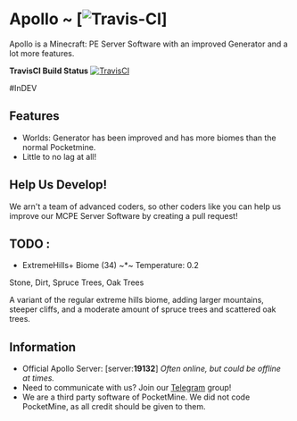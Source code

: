# Apollo ~ [![Travis-CI](https://travis-ci.org/NycuRO/Apollo.svg?branch=master)]
Apollo is a Minecraft: PE Server Software with an improved Generator and a lot more features. 

**TravisCI Build Status** [![TravisCI](https://travis-ci.org/NycuRO/Apollo.svg?branch=master)](https://travis-ci.org/NycuRO/Apollo "TravisCI Build Status")

#InDEV

## Features
- Worlds: Generator has been improved and has more biomes than the normal Pocketmine.
- Little to no lag at all!

## Help Us Develop!
 We arn't a team of advanced coders, so other coders like you can help us improve our MCPE Server Software by creating a pull request!
 
## TODO :
- ExtremeHills+ Biome (34)
    ~*~ Temperature: 0.2

Stone, Dirt, Spruce Trees, Oak Trees

A variant of the regular extreme hills biome, adding larger mountains, steeper cliffs, and a moderate amount of spruce trees and scattered oak trees.

## Information
- Official Apollo Server: [server:**19132**] *Often online, but could be offline at times.*
- Need to communicate with us? Join our [Telegram](https://telegram.me/joinchat/Ca8L9T9P01PtR1bOEwtxuw) group!
- We are a third party software of PocketMine. We did not code PocketMine, as all credit should be given to them.
